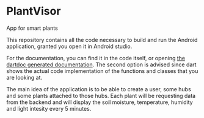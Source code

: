 # PlantVisor

App for smart plants

This repository contains all the code necessary to build and run the Android application, granted you open it in Android studio.

For the documentation, you can find it in the code itself, or opening [the dartdoc generated documentation](https://git.dc.turkuamk.fi/edu.veronica.zanella/smart-plants-app/-/blob/master/doc/api/index.html). The second option is advised since dart shows the actual code implementation of the functions and classes that you are looking at.

The main idea of the application is to be able to create a user, some hubs and some plants attached to those hubs.
Each plant will be requesting data from the backend and will display the soil moisture, temperature, humidity and light intesity every 5 minutes.
